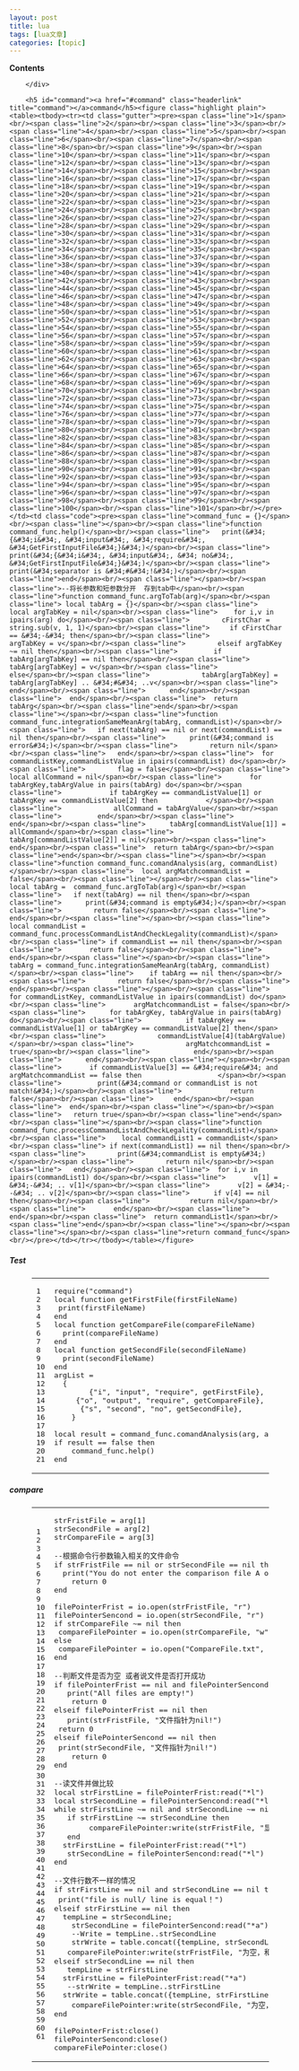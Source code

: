 ```yaml
---
layout: post
title: lua 
tags: [lua文章]
categories: [topic]
---
```

<div id="toc" class="toc-article">
			<strong class="toc-title">Contents</strong>
		
			
		
		</div>
		
		<h5 id="command"><a href="#command" class="headerlink" title="command"></a>command</h5><figure class="highlight plain"><table><tbody><tr><td class="gutter"><pre><span class="line">1</span><br/><span class="line">2</span><br/><span class="line">3</span><br/><span class="line">4</span><br/><span class="line">5</span><br/><span class="line">6</span><br/><span class="line">7</span><br/><span class="line">8</span><br/><span class="line">9</span><br/><span class="line">10</span><br/><span class="line">11</span><br/><span class="line">12</span><br/><span class="line">13</span><br/><span class="line">14</span><br/><span class="line">15</span><br/><span class="line">16</span><br/><span class="line">17</span><br/><span class="line">18</span><br/><span class="line">19</span><br/><span class="line">20</span><br/><span class="line">21</span><br/><span class="line">22</span><br/><span class="line">23</span><br/><span class="line">24</span><br/><span class="line">25</span><br/><span class="line">26</span><br/><span class="line">27</span><br/><span class="line">28</span><br/><span class="line">29</span><br/><span class="line">30</span><br/><span class="line">31</span><br/><span class="line">32</span><br/><span class="line">33</span><br/><span class="line">34</span><br/><span class="line">35</span><br/><span class="line">36</span><br/><span class="line">37</span><br/><span class="line">38</span><br/><span class="line">39</span><br/><span class="line">40</span><br/><span class="line">41</span><br/><span class="line">42</span><br/><span class="line">43</span><br/><span class="line">44</span><br/><span class="line">45</span><br/><span class="line">46</span><br/><span class="line">47</span><br/><span class="line">48</span><br/><span class="line">49</span><br/><span class="line">50</span><br/><span class="line">51</span><br/><span class="line">52</span><br/><span class="line">53</span><br/><span class="line">54</span><br/><span class="line">55</span><br/><span class="line">56</span><br/><span class="line">57</span><br/><span class="line">58</span><br/><span class="line">59</span><br/><span class="line">60</span><br/><span class="line">61</span><br/><span class="line">62</span><br/><span class="line">63</span><br/><span class="line">64</span><br/><span class="line">65</span><br/><span class="line">66</span><br/><span class="line">67</span><br/><span class="line">68</span><br/><span class="line">69</span><br/><span class="line">70</span><br/><span class="line">71</span><br/><span class="line">72</span><br/><span class="line">73</span><br/><span class="line">74</span><br/><span class="line">75</span><br/><span class="line">76</span><br/><span class="line">77</span><br/><span class="line">78</span><br/><span class="line">79</span><br/><span class="line">80</span><br/><span class="line">81</span><br/><span class="line">82</span><br/><span class="line">83</span><br/><span class="line">84</span><br/><span class="line">85</span><br/><span class="line">86</span><br/><span class="line">87</span><br/><span class="line">88</span><br/><span class="line">89</span><br/><span class="line">90</span><br/><span class="line">91</span><br/><span class="line">92</span><br/><span class="line">93</span><br/><span class="line">94</span><br/><span class="line">95</span><br/><span class="line">96</span><br/><span class="line">97</span><br/><span class="line">98</span><br/><span class="line">99</span><br/><span class="line">100</span><br/><span class="line">101</span><br/></pre></td><td class="code"><pre><span class="line">command_func = {}</span><br/><span class="line"></span><br/><span class="line">function command_func.help()</span><br/><span class="line">	print(&#34;{&#34;i&#34;, &#34;input&#34;, &#34;require&#34;, &#34;GetFirstInputFile&#34;}&#34;)</span><br/><span class="line">	print(&#34;{&#34;i&#34;, &#34;input&#34;, &#34; no&#34;, &#34;GetFirstInputFile&#34;}&#34;)</span><br/><span class="line">	print(&#34;separator is &#34;#&#34;!&#34;)</span><br/><span class="line">end</span><br/><span class="line"></span><br/><span class="line">--将长参数和短参数分开  存到tab中</span><br/><span class="line">function command_func.argToTab(arg)</span><br/><span class="line">	local tabArg = {}</span><br/><span class="line">	local argTabKey = nil</span><br/><span class="line">	for i,v in ipairs(arg) do</span><br/><span class="line">		cFirstChar = string.sub(v, 1, 1)</span><br/><span class="line">		if cFirstChar == &#34;-&#34; then</span><br/><span class="line">			argTabKey = v</span><br/><span class="line">		elseif argTabKey ~= nil then</span><br/><span class="line">			if tabArg[argTabKey] == nil then</span><br/><span class="line">				tabArg[argTabKey] = v</span><br/><span class="line">			else</span><br/><span class="line">				tabArg[argTabKey] =  tabArg[argTabKey] .. &#34;#&#34; ..v</span><br/><span class="line">			end</span><br/><span class="line">		end</span><br/><span class="line">	end</span><br/><span class="line">	return tabArg</span><br/><span class="line">end</span><br/><span class="line"></span><br/><span class="line">function command_func.integrationSameMeanArg(tabArg, commandList)</span><br/><span class="line">	if next(tabArg) == nil or next(commandList) == nil then</span><br/><span class="line">		print(&#34;command is error&#34;)</span><br/><span class="line">		return nil</span><br/><span class="line">	end</span><br/><span class="line">	for commandListKey,commandListValue in ipairs(commandList) do</span><br/><span class="line">		flag = false</span><br/><span class="line">		local allCommand = nil</span><br/><span class="line">		for tabArgKey,tabArgValue in pairs(tabArg) do</span><br/><span class="line">			if tabArgKey == commandListValue[1] or tabArgKey == commandListValue[2] then			</span><br/><span class="line">				allCommand = tabArgValue</span><br/><span class="line">			end</span><br/><span class="line">		end</span><br/><span class="line">		tabArg[commandListValue[1]] = allCommand</span><br/><span class="line">		tabArg[commandListValue[2]] = nil</span><br/><span class="line">	end</span><br/><span class="line">	return tabArg</span><br/><span class="line">end</span><br/><span class="line"></span><br/><span class="line">function command_func.comandAnalysis(arg, commandList)</span><br/><span class="line">	local argMatchcommandList = false</span><br/><span class="line"></span><br/><span class="line">	local tabArg =  command_func.argToTab(arg)</span><br/><span class="line">	if next(tabArg) == nil then</span><br/><span class="line">		print(&#34;command is empty&#34;)</span><br/><span class="line">		return false</span><br/><span class="line">	end</span><br/><span class="line"></span><br/><span class="line">	local commandList = command_func.processCommandListAndCheckLegality(commandList)</span><br/><span class="line">	if commandList == nil then</span><br/><span class="line">		return false</span><br/><span class="line">	end</span><br/><span class="line"></span><br/><span class="line">	tabArg = command_func.integrationSameMeanArg(tabArg, commandList)</span><br/><span class="line">	if tabArg == nil then</span><br/><span class="line">		return false</span><br/><span class="line">	end</span><br/><span class="line"></span><br/><span class="line">	for commandListKey, commandListValue in ipairs(commandList) do</span><br/><span class="line">		argMatchcommandList = false</span><br/><span class="line">		for tabArgKey, tabArgValue in pairs(tabArg) do</span><br/><span class="line">			if tabArgKey == commandListValue[1] or tabArgKey == commandListValue[2] then</span><br/><span class="line">				commandListValue[4](tabArgValue)</span><br/><span class="line">				argMatchcommandList = true</span><br/><span class="line">			end</span><br/><span class="line">		end</span><br/><span class="line"></span><br/><span class="line">		if commandListValue[3] == &#34;require&#34; and argMatchcommandList == false then					</span><br/><span class="line">			print(&#34;command or commandList is not match!&#34;)</span><br/><span class="line">			return false</span><br/><span class="line">		end</span><br/><span class="line">	end</span><br/><span class="line"></span><br/><span class="line">	return true</span><br/><span class="line">end</span><br/><span class="line"></span><br/><span class="line">function  command_func.processCommandListAndCheckLegality(commandList)</span><br/><span class="line">	local commandList1 = commandList</span><br/><span class="line">	if next(commandList1) == nil then</span><br/><span class="line">		print(&#34;commandList is empty&#34;)</span><br/><span class="line">		return nil</span><br/><span class="line">	end</span><br/><span class="line">	for i,v in ipairs(commandList1) do</span><br/><span class="line">		v[1] = &#34;-&#34; .. v[1]</span><br/><span class="line">		v[2] = &#34;--&#34; .. v[2]</span><br/><span class="line">		if v[4] == nil then</span><br/><span class="line">			return nil</span><br/><span class="line">		end</span><br/><span class="line">	end</span><br/><span class="line">	return commandList1</span><br/><span class="line">end</span><br/><span class="line"></span><br/><span class="line"></span><br/><span class="line">return command_func</span><br/></pre></td></tr></tbody></table></figure>
<h5 id="Test"><a href="#Test" class="headerlink" title="Test"></a>Test</h5><figure class="highlight plain"><table><tbody><tr><td class="gutter"><pre><span class="line">1</span><br/><span class="line">2</span><br/><span class="line">3</span><br/><span class="line">4</span><br/><span class="line">5</span><br/><span class="line">6</span><br/><span class="line">7</span><br/><span class="line">8</span><br/><span class="line">9</span><br/><span class="line">10</span><br/><span class="line">11</span><br/><span class="line">12</span><br/><span class="line">13</span><br/><span class="line">14</span><br/><span class="line">15</span><br/><span class="line">16</span><br/><span class="line">17</span><br/><span class="line">18</span><br/><span class="line">19</span><br/><span class="line">20</span><br/><span class="line">21</span><br/></pre></td><td class="code"><pre><span class="line">require(&#34;command&#34;)</span><br/><span class="line">local function getFirstFile(firstFileName)</span><br/><span class="line">	print(firstFileName)</span><br/><span class="line">end</span><br/><span class="line">local function getCompareFile(compareFileName)</span><br/><span class="line">	print(compareFileName)</span><br/><span class="line">end</span><br/><span class="line">local function getSecondFile(secondFileName)</span><br/><span class="line">	print(secondFileName)</span><br/><span class="line">end</span><br/><span class="line">argList =</span><br/><span class="line">	{</span><br/><span class="line">		{&#34;i&#34;, &#34;input&#34;, &#34;require&#34;, getFirstFile},</span><br/><span class="line">		{&#34;o&#34;, &#34;output&#34;, &#34;require&#34;, getCompareFile},</span><br/><span class="line">		{&#34;s&#34;, &#34;second&#34;, &#34;no&#34;, getSecondFile},</span><br/><span class="line">	}</span><br/><span class="line"></span><br/><span class="line">local result = command_func.comandAnalysis(arg, argList)</span><br/><span class="line">if result == false then</span><br/><span class="line">	command_func.help()</span><br/><span class="line">end</span><br/></pre></td></tr></tbody></table></figure>
<h5 id="compare"><a href="#compare" class="headerlink" title="compare"></a>compare</h5><figure class="highlight plain"><table><tbody><tr><td class="gutter"><pre><span class="line">1</span><br/><span class="line">2</span><br/><span class="line">3</span><br/><span class="line">4</span><br/><span class="line">5</span><br/><span class="line">6</span><br/><span class="line">7</span><br/><span class="line">8</span><br/><span class="line">9</span><br/><span class="line">10</span><br/><span class="line">11</span><br/><span class="line">12</span><br/><span class="line">13</span><br/><span class="line">14</span><br/><span class="line">15</span><br/><span class="line">16</span><br/><span class="line">17</span><br/><span class="line">18</span><br/><span class="line">19</span><br/><span class="line">20</span><br/><span class="line">21</span><br/><span class="line">22</span><br/><span class="line">23</span><br/><span class="line">24</span><br/><span class="line">25</span><br/><span class="line">26</span><br/><span class="line">27</span><br/><span class="line">28</span><br/><span class="line">29</span><br/><span class="line">30</span><br/><span class="line">31</span><br/><span class="line">32</span><br/><span class="line">33</span><br/><span class="line">34</span><br/><span class="line">35</span><br/><span class="line">36</span><br/><span class="line">37</span><br/><span class="line">38</span><br/><span class="line">39</span><br/><span class="line">40</span><br/><span class="line">41</span><br/><span class="line">42</span><br/><span class="line">43</span><br/><span class="line">44</span><br/><span class="line">45</span><br/><span class="line">46</span><br/><span class="line">47</span><br/><span class="line">48</span><br/><span class="line">49</span><br/><span class="line">50</span><br/><span class="line">51</span><br/><span class="line">52</span><br/><span class="line">53</span><br/><span class="line">54</span><br/><span class="line">55</span><br/><span class="line">56</span><br/><span class="line">57</span><br/><span class="line">58</span><br/><span class="line">59</span><br/><span class="line">60</span><br/><span class="line">61</span><br/></pre></td><td class="code"><pre><span class="line">strFristFile = arg[1]</span><br/><span class="line">strSecondFile = arg[2]</span><br/><span class="line">strCompareFile = arg[3]</span><br/><span class="line"></span><br/><span class="line">--根据命令行参数输入相关的文件命令</span><br/><span class="line">if strFristFile == nil or strSecondFile == nil then</span><br/><span class="line">	print(&#34;You do not enter the comparison file A or B / A and B, please check the command line parameters!&#34;)</span><br/><span class="line">	return 0</span><br/><span class="line">end</span><br/><span class="line"></span><br/><span class="line">filePointerFrist = io.open(strFristFile, &#34;r&#34;)</span><br/><span class="line">filePointerSencond = io.open(strSecondFile, &#34;r&#34;)</span><br/><span class="line">if strCompareFile ~= nil then</span><br/><span class="line">	compareFilePointer = io.open(strCompareFile, &#34;w&#34;)</span><br/><span class="line">else</span><br/><span class="line">	compareFilePointer = io.open(&#34;CompareFile.txt&#34;, &#34;w&#34;)</span><br/><span class="line">end</span><br/><span class="line"></span><br/><span class="line">--判断文件是否为空 或者说文件是否打开成功</span><br/><span class="line">if filePointerFrist == nil and filePointerSencond == nil then</span><br/><span class="line">	print(&#34;All files are empty!&#34;)</span><br/><span class="line">	return 0</span><br/><span class="line">elseif filePointerFrist == nil then</span><br/><span class="line">	print(strFristFile, &#34;文件指针为nil!&#34;)</span><br/><span class="line">	return 0</span><br/><span class="line">elseif filePointerSencond == nil then</span><br/><span class="line">	print(strSecondFile, &#34;文件指针为nil!&#34;)</span><br/><span class="line">	return 0</span><br/><span class="line">end</span><br/><span class="line"></span><br/><span class="line">--读文件并做比较</span><br/><span class="line">local strFirstLine = filePointerFrist:read(&#34;*l&#34;)</span><br/><span class="line">local strSecondLine = filePointerSencond:read(&#34;*l&#34;)</span><br/><span class="line">while strFirstLine ~= nil and strSecondLine ~= nil do</span><br/><span class="line">	if strFirstLine ~= strSecondLine then</span><br/><span class="line">		compareFilePointer:write(strFristFile, &#34;显示：&#34;&#34;, strFirstLine, &#34; &#34; 和&#34;, strSecondFile, &#34;显示为：&#34; &#34;, strSecondLine, &#34; &#34; 不同n&#34;)</span><br/><span class="line">	end</span><br/><span class="line">	strFirstLine = filePointerFrist:read(&#34;*l&#34;)</span><br/><span class="line">	strSecondLine = filePointerSencond:read(&#34;*l&#34;)</span><br/><span class="line">end</span><br/><span class="line"></span><br/><span class="line">--文件行数不一样的情况</span><br/><span class="line">if strFirstLine == nil and strSecondLine == nil then</span><br/><span class="line">	print(&#34;file is null/ line is equal！&#34;)</span><br/><span class="line">elseif strFirstLine == nil then</span><br/><span class="line">	tempLine = strSecondLine;</span><br/><span class="line">	strSecondLine = filePointerSencond:read(&#34;*a&#34;)</span><br/><span class="line">	--Write = tempLine..strSecondLine</span><br/><span class="line">	strWrite = table.concat({tempLine, strSecondLine})</span><br/><span class="line">	compareFilePointer:write(strFristFile, &#34;为空，和&#34;, strSecondFile, &#34;显示为：&#34; &#34;, strWrite, &#34; &#34; 不同n&#34;)</span><br/><span class="line">elseif strSecondLine == nil then</span><br/><span class="line">	tempLine = strFirstLine</span><br/><span class="line">	strFirstLine = filePointerFrist:read(&#34;*a&#34;)</span><br/><span class="line">	--strWrite = tempLine..strFirstLine</span><br/><span class="line">	strWrite = table.concat({tempLine, strFirstLine})</span><br/><span class="line">	compareFilePointer:write(strSecondFile, &#34;为空，和&#34;, strFristFile, &#34;显示为：&#34;&#34;, strWrite, &#34; &#34; 不同n&#34;)</span><br/><span class="line">end</span><br/><span class="line"></span><br/><span class="line">filePointerFrist:close()</span><br/><span class="line">filePointerSencond:close()</span><br/><span class="line">compareFilePointer:close()</span><br/></pre></td></tr></tbody></table></figure>